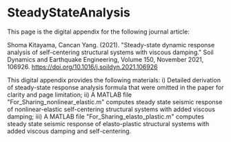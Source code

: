 # SteadyStateAnalysis

This page is the digital appendix for the following journal article:
 
Shoma Kitayama, Cancan Yang. (2021). "Steady-state dynamic response analysis of self-centering structural systems with viscous damping." Soil Dynamics and Earthquake Engineering, Volume 150, November 2021, 106926. https://doi.org/10.1016/j.soildyn.2021.106926

This digital appendix provides the following materials:
i) Detailed derivation of steady-state response analysis formula that were omitted in the paper for clarity and page limitation;
ii) A MATLAB file "For_Sharing_nonlinear_elastic.m" computes steady state seismic response of nonlinear-elastic self-centering structural systems with added viscous damping;
iii) A MATLAB file "For_Sharing_elasto_plastic.m" computes steady state seismic response of elasto-plastic structural systems with added viscous damping and self-centering.
